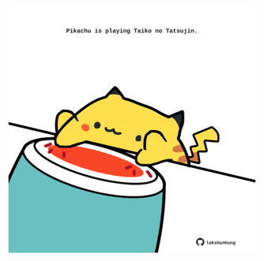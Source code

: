 <!-- built at 16/11/2022, 09:00:51 UTC -->
<p align="center">
  <img width="500" height="500" src="./ReadmeImage.svg">
</p>
